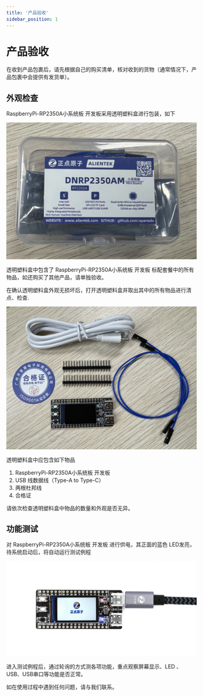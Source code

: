 ```yaml
---
title: '产品验收'
sidebar_position: 1
---
```


# 产品验收

在收到产品包裹后，请先根据自己的购买清单，核对收到的货物（通常情况下，产品包裹中会提供有发货单）。

## 外观检查

RaspberryPi-RP2350A小系统板 开发板采用透明塑料盒进行包装，如下

![dnrp2350am with packaging box](./img/dnrp2350am-with-packaging-box.png)

透明塑料盒中包含了 RaspberryPi-RP2350A小系统板 开发板 标配套餐中的所有物品，如还购买了其他产品，请单独验收。

在确认透明塑料盒外观无损坏后，打开透明塑料盒并取出其中的所有物品进行清点、检查.

![dnrp2350am with packaging box](./img/dnrp2350am-with-packaging-boxthing.png)

透明塑料盒中应包含如下物品

1. RaspberryPi-RP2350A小系统板 开发板
2. USB 线数据线（Type-A to Type-C）
3. 两根杜邦线
4. 合格证

请依次检查透明塑料盒中物品的数量和外观是否无异。

## 功能测试

对 RaspberryPi-RP2350A小系统板 开发板 进行供电，其正面的蓝色 LED发亮，待系统启动后，将自动运行测试例程

![dnrp2350am with packaging box](./img/cover.png)

进入测试例程后，通过轮询的方式测各项功能，重点观察屏幕显示、LED 、USB、USB串口等功能是否正常。

如在使用过程中遇到任何问题，请与我们联系。
